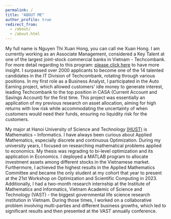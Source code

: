 ```yaml
---
permalink: /
title: "ABOUT ME"
author_profile: true
redirect_from: 
  - /about/
  - /about.html
---
```


My full name is Nguyen Thi Xuan Hong, you can call me Xuan Hong.
I am currently working as an Associate Management, considered a Key Talent at one of the largest joint-stock commercial banks in Vietnam - Techcombank.
For more detail regarding to this program: [please click here](https://tuyendung.techcombankjobs.com/techdata) to have more insight.
I surpassed over 2000 applicants to become one of the 14 talented candidates in the IT Division of Techcombank, rotating through various positions. In my first role as a Business Analyst, I participated in the Auto Earning project, which allowed customers' idle money to generate interest, leading Techcombank to the top position in CASA (Current Account and Savings Account) for the first time. This project was essentially an application of my previous research on asset allocation, aiming for high returns with low risk while accommodating the uncertainty of when customers would need their funds, ensuring no liquidity risk for the customers.

My major at Hanoi University of Science and Technology [(HUST)](https://hust.edu.vn/) is Mathematics – Informatics. 
I have always been curious about Applied Mathematics, especially discrete and continuous Optimization.
During my university years, I focused on researching mathematical problems applied to economics. My thesis was regrading to bi-level optimization and its application in Economics. I deployed a MATLAB program to allocate investment assets among different stocks in the Vietnamese market.  Furthermore, I achieved the highest results in the Applied Mathematics Committee and became the only student at my cohort that year to present at the 21st Workshop on Optimization and Scientific Computing in 2023. Additionally, I had a two-month research internship at the Institute of Mathematics and Informatics, Vietnam Academic of Science and Technology (VAST) - the biggest governmental life science research institution in Vietnam. During those times, I worked on a collaborative problem involving multi-parties and different business growths, which led to significant results and then presented at the VAST annually conference.
